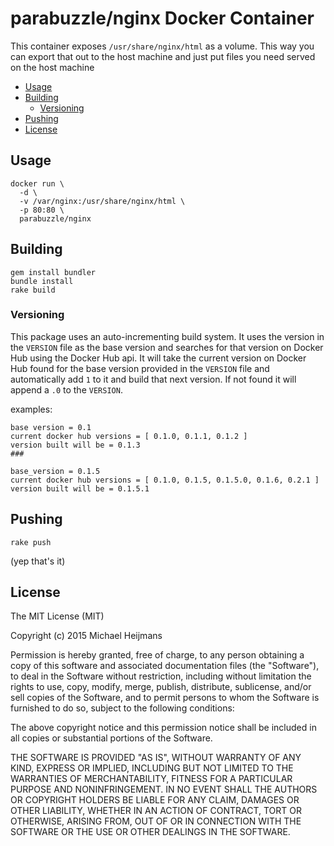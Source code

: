 # parabuzzle/nginx Docker Container

This container exposes `/usr/share/nginx/html` as a volume. This way you can export that out to the host machine and just put files you need served on the host machine

<!-- MarkdownTOC depth=3 -->

- [Usage](#usage)
- [Building](#building)
  - [Versioning](#versioning)
- [Pushing](#pushing)
- [License](#license)

<!-- /MarkdownTOC -->


<a name="usage"></a>
## Usage

```
docker run \
  -d \
  -v /var/nginx:/usr/share/nginx/html \
  -p 80:80 \
  parabuzzle/nginx
```

<a name="building"></a>
## Building

```
gem install bundler
bundle install
rake build
```

<a name="versioning"></a>
### Versioning

This package uses an auto-incrementing build system. It uses the version in the `VERSION` file as the base version and searches for that version on Docker Hub using the Docker Hub api. It will take the current version on Docker Hub found for the base version provided in the `VERSION` file and automatically add `1` to it and build that next version. If not found it will append a `.0` to the `VERSION`.

examples:

```
base version = 0.1
current docker hub versions = [ 0.1.0, 0.1.1, 0.1.2 ]
version built will be = 0.1.3
###

base_version = 0.1.5
current docker hub versions = [ 0.1.0, 0.1.5, 0.1.5.0, 0.1.6, 0.2.1 ]
version built will be = 0.1.5.1
```

<a name="pushing"></a>
## Pushing

```
rake push
```

(yep that's it)

<a name="license"></a>
## License

The MIT License (MIT)

Copyright (c) 2015 Michael Heijmans

Permission is hereby granted, free of charge, to any person obtaining a copy of this software and associated documentation files (the "Software"), to deal in the Software without restriction, including without limitation the rights to use, copy, modify, merge, publish, distribute, sublicense, and/or sell copies of the Software, and to permit persons to whom the Software is furnished to do so, subject to the following conditions:

The above copyright notice and this permission notice shall be included in all copies or substantial portions of the Software.

THE SOFTWARE IS PROVIDED "AS IS", WITHOUT WARRANTY OF ANY KIND, EXPRESS OR IMPLIED, INCLUDING BUT NOT LIMITED TO THE WARRANTIES OF MERCHANTABILITY, FITNESS FOR A PARTICULAR PURPOSE AND NONINFRINGEMENT. IN NO EVENT SHALL THE AUTHORS OR COPYRIGHT HOLDERS BE LIABLE FOR ANY CLAIM, DAMAGES OR OTHER LIABILITY, WHETHER IN AN ACTION OF CONTRACT, TORT OR OTHERWISE, ARISING FROM, OUT OF OR IN CONNECTION WITH THE SOFTWARE OR THE USE OR OTHER DEALINGS IN THE SOFTWARE.
